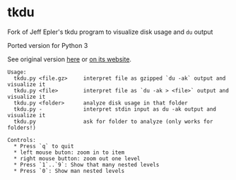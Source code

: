 tkdu
====

Fork of Jeff Epler's tkdu program to visualize disk usage and `du` output

Ported version for Python 3

See original version [here](https://github.com/daniel-beck/tkdu/commit/55ef0278c58b5a03687180bb5e5722fa3a22d7a5) or [on its website](http://www.unpythonic.net/jeff/tkdu/).


```
Usage:
  tkdu.py <file.gz>     interpret file as gzipped `du -ak` output and visualize it
  tkdu.py <file>        interpret file as `du -ak > <file>` output and visualize it
  tkdu.py <folder>      analyze disk usage in that folder
  tkdu.py -             interpret stdin input as du -ak output and visualize it
  tkdu.py               ask for folder to analyze (only works for folders!)

Controls:
  * Press `q` to quit
  * left mouse buton: zoom in to item
  * right mouse button: zoom out one level
  * Press `1`..`9`: Show that many nested levels
  * Press `0`: Show man nested levels
```
